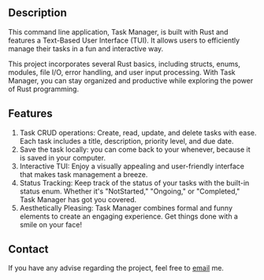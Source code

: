 ## Description
This command line application, Task Manager, is built with Rust and features a Text-Based User Interface (TUI). It allows users to efficiently manage their tasks in a fun and interactive way.

This project incorporates several Rust basics, including structs, enums, modules, file I/O, error handling, and user input processing. With Task Manager, you can stay organized and productive while exploring the power of Rust programming.

## Features
1. Task CRUD operations: Create, read, update, and delete tasks with ease. Each task includes a title, description, priority level, and due date.
2. Save the task locally: you can come back to your whenever, because it is saved in your computer.
3. Interactive TUI: Enjoy a visually appealing and user-friendly interface that makes task management a breeze.
4. Status Tracking: Keep track of the status of your tasks with the built-in status enum. Whether it's "NotStarted," "Ongoing," or "Completed," Task Manager has got you covered.
5. Aesthetically Pleasing: Task Manager combines formal and funny elements to create an engaging experience. Get things done with a smile on your face!


## Contact
If you have any advise regarding the project, feel free to [email](mailto:abdulfaizshaikh55@gamil.com) me.
